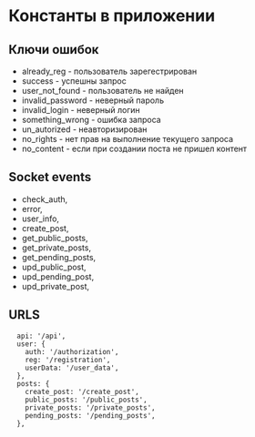 # Константы в приложении

## Ключи ошибок
- already_reg - пользователь зарегестрирован
- success - успешны запрос
- user_not_found - пользователь не найден
- invalid_password - неверный пароль
- invalid_login - неверный логин
- something_wrong - ошибка запроса
- un_autorized - неавторизирован
- no_rights - нет прав на выполнение текущего запроса
- no_content - если при создании поста не пришел контент

## Socket events
- check_auth,
- error,
- user_info,
- create_post,
- get_public_posts,
- get_private_posts,
- get_pending_posts,
- upd_public_post,
- upd_pending_post,
- upd_private_post,

## URLS
```
  api: '/api',
  user: {
    auth: '/authorization',
    reg: '/registration',
    userData: '/user_data',
  },
  posts: {
    create_post: '/create_post',
    public_posts: '/public_posts',
    private_posts: '/private_posts',
    pending_posts: '/pending_posts',
  },
```